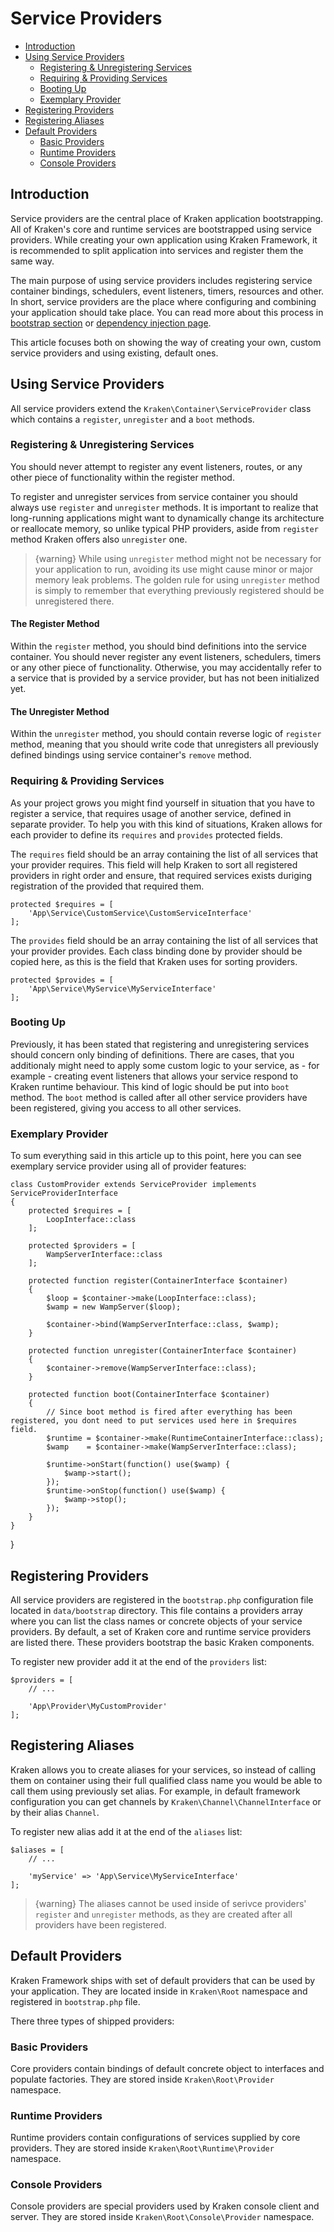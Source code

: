 # Service Providers

- [Introduction](#introduction)
- [Using Service Providers](#using-service-providers)
    - [Registering & Unregistering Services](#registering-and-unregistering-services)
    - [Requiring & Providing Services](#requiring-and-providing-services)
    - [Booting Up](#booting-up)
    - [Exemplary Provider](#exemplary-provider)
- [Registering Providers](#registering-providers)
- [Registering Aliases](#registering-aliases)
- [Default Providers](#default-providers)
    - [Basic Providers](#basic-providers)
    - [Runtime Providers](#runtime-providers)
    - [Console Providers](#console-providers)

<a name="introduction"></a>
## Introduction

Service providers are the central place of Kraken application bootstrapping. All of Kraken's core and runtime services are bootstrapped using service providers. While creating your own application using Kraken Framework, it is recommended to split application into services and register them the same way.

The main purpose of using service providers includes registering service container bindings, schedulers, event listeners, timers, resources and other. In short, service providers are the place where configuring and combining your application should take place. You can read more about this process in [bootstrap section](/docs/{{version}}/bootstrap) or [dependency injection page](http://www.phptherightway.com/#dependency_injection).

This article focuses both on showing the way of creating your own, custom service providers and using existing, default ones.

<a name="using-service-providers"></a>
## Using Service Providers

All service providers extend the `Kraken\Container\ServiceProvider` class which contains a `register`, `unregister` and a `boot` methods.

<a name="registering-and-unregistering-services"></a>
### Registering & Unregistering Services

You should never attempt to register any event listeners, routes, or any other piece of functionality within the register method.

To register and unregister services from service container you should always use `register` and `unregister` methods. It is important to realize that long-running applications might want to dynamically change its architecture or reallocate memory, so unlike typical PHP providers, aside from `register` method Kraken offers also `unregister` one.

> {warning} While using `unregister` method might not be necessary for your application to run, avoiding its use might cause minor or major memory leak problems. The golden rule for using `unregister` method is simply to remember that everything previously registered should be unregistered there.

#### The Register Method

Within the `register` method, you should bind definitions into the service container. You should never register any event listeners, schedulers, timers or any other piece of functionality. Otherwise, you may accidentally refer to a service that is provided by a service provider, but has not been initialized yet.

#### The Unregister Method

Within the `unregister` method, you should contain reverse logic of `register` method, meaning that you should write code that unregisters all previously defined bindings using service container's `remove` method.

<a name="requiring-and-providing-services"></a>
### Requiring & Providing Services

As your project grows you might find yourself in situation that you have to register a service, that requires usage of another service, defined in separate provider. To help you with this kind of situations, Kraken allows for each provider to define its `requires` and `provides` protected fields.

The `requires` field should be an array containing the list of all services that your provider requires. This field will help Kraken to sort all registered providers in right order and ensure, that required services exists duriging registration of the provided that required them.

    protected $requires = [
        'App\Service\CustomService\CustomServiceInterface'  
    ];

The `provides` field should be an array containing the list of all services that your provider provides. Each class binding done by provider should be copied here, as this is the field that Kraken uses for sorting providers.

    protected $provides = [
        'App\Service\MyService\MyServiceInterface'  
    ];

<a name="booting-up"></a>
### Booting Up

Previously, it has been stated that registering and unregistering services should concern only binding of definitions. There are cases, that you additionaly might need to apply some custom logic to your service, as - for example - creating event listeners that allows your service respond to Kraken runtime behaviour. This kind of logic should be put into `boot` method. The `boot` method is called after all other service providers have been registered, giving you access to all other services. 

<a name="exemplary-provider"></a>
### Exemplary Provider

To sum everything said in this article up to this point, here you can see exemplary service provider using all of provider features:

    class CustomProvider extends ServiceProvider implements ServiceProviderInterface
    {
        protected $requires = [
            LoopInterface::class
        ];
        
        protected $providers = [
            WampServerInterface::class
        ];
        
        protected function register(ContainerInterface $container)
        {
            $loop = $container->make(LoopInterface::class);
            $wamp = new WampServer($loop);
            
            $container->bind(WampServerInterface::class, $wamp);
        }
        
        protected function unregister(ContainerInterface $container)
        {
            $container->remove(WampServerInterface::class);
        }
        
        protected function boot(ContainerInterface $container)
        {
            // Since boot method is fired after everything has been registered, you dont need to put services used here in $requires field.
            $runtime = $container->make(RuntimeContainerInterface::class);
            $wamp    = $container->make(WampServerInterface::class);
            
            $runtime->onStart(function() use($wamp) {
                $wamp->start();
            });
            $runtime->onStop(function() use($wamp) {
                $wamp->stop();
            });
        }
    }
}

<a name="registering-providers"></a>
## Registering Providers

All service providers are registered in the `bootstrap.php` configuration file located in `data/bootstrap` directory. This file contains a providers array where you can list the class names or concrete objects of your service providers. By default, a set of Kraken core and runtime service providers are listed there. These providers bootstrap the basic Kraken components.

To register new provider add it at the end of the `providers` list:

    $providers = [
        // ...
        
        'App\Provider\MyCustomProvider'
    ];

<a name="registering-aliases"></a>
## Registering Aliases

Kraken allows you to create aliases for your services, so instead of calling them on container using their full qualified class name you would be able to call them using previously set alias. For example, in default framework configuration you can get channels by `Kraken\Channel\ChannelInterface` or by their alias `Channel`.

To register new alias add it at the end of the `aliases` list:

    $aliases = [
        // ...
        
        'myService' => 'App\Service\MyServiceInterface'
    ];

> {warning} The aliases cannot be used inside of serivce providers' `register` and `unregister` methods, as they are created after all providers have been registered.

<a name="default-providers"></a>
## Default Providers

Kraken Framework ships with set of default providers that can be used by your application. They are located inside in `Kraken\Root` namespace and registered in `bootstrap.php` file.

There three types of shipped providers:

<a name="basic-providers"></a>
### Basic Providers

Core providers contain bindings of default concrete object to interfaces and populate factories. They are stored inside `Kraken\Root\Provider` namespace.

<a name="runtime-providers"></a>
### Runtime Providers

Runtime providers contain configurations of services supplied by core providers. They are stored inside `Kraken\Root\Runtime\Provider` namespace.

<a name="console-providers"></a>
### Console Providers

Console providers are special providers used by Kraken console client and server. They are stored inside `Kraken\Root\Console\Provider` namespace.
